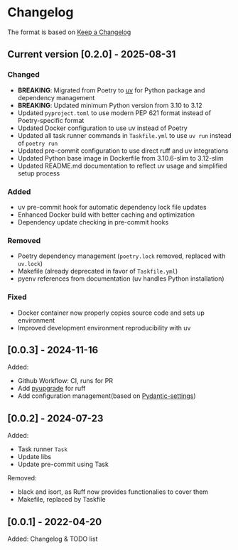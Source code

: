 # Changelog

The format is based on [Keep a Changelog](https://keepachangelog.com/en/1.0.0/)

## Current version [0.2.0] - 2025-08-31

### Changed
- **BREAKING**: Migrated from Poetry to [uv](https://docs.astral.sh/uv/) for Python package and dependency management
- **BREAKING**: Updated minimum Python version from 3.10 to 3.12
- Updated `pyproject.toml` to use modern PEP 621 format instead of Poetry-specific format
- Updated Docker configuration to use uv instead of Poetry
- Updated all task runner commands in `Taskfile.yml` to use `uv run` instead of `poetry run`
- Updated pre-commit configuration to use direct ruff and uv integrations
- Updated Python base image in Dockerfile from 3.10.6-slim to 3.12-slim
- Updated README.md documentation to reflect uv usage and simplified setup process

### Added
- uv pre-commit hook for automatic dependency lock file updates
- Enhanced Docker build with better caching and optimization
- Dependency update checking in pre-commit hooks

### Removed
- Poetry dependency management (`poetry.lock` removed, replaced with `uv.lock`)
- Makefile (already deprecated in favor of `Taskfile.yml`)
- pyenv references from documentation (uv handles Python installation)

### Fixed
- Docker container now properly copies source code and sets up environment
- Improved development environment reproducibility with uv

## [0.0.3] - 2024-11-16
Added:
- Github Workflow: CI, runs for PR
- Add [pyupgrade](https://github.com/asottile/pyupgrade) for ruff
- Add configuration management(based on [Pydantic-settings](https://github.com/pydantic/pydantic-settings))

## [0.0.2] - 2024-07-23

Added:
- Task runner `Task`
- Update libs
- Update pre-commit using Task

Removed:
- black and isort, as Ruff now provides functionalies to cover them
- Makefile, replaced by Taskfile

## [0.0.1] - 2022-04-20
Added: Changelog & TODO list
